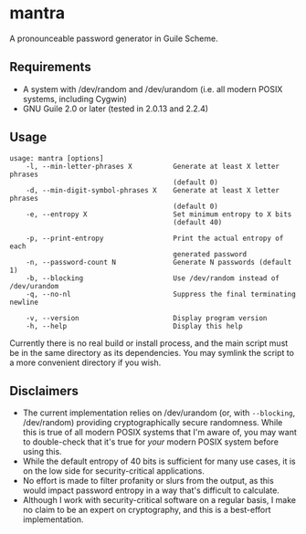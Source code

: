 # mantra

A pronounceable password generator in Guile Scheme.

## Requirements

* A system with /dev/random and /dev/urandom (i.e. all modern POSIX systems,
  including Cygwin)
* GNU Guile 2.0 or later (tested in 2.0.13 and 2.2.4)

## Usage

```
usage: mantra [options]
    -l, --min-letter-phrases X          Generate at least X letter phrases
                                        (default 0)
    -d, --min-digit-symbol-phrases X    Generate at least X letter phrases
                                        (default 0)
    -e, --entropy X                     Set minimum entropy to X bits
                                        (default 40)

    -p, --print-entropy                 Print the actual entropy of each
                                        generated password
    -n, --password-count N              Generate N passwords (default 1)
    -b, --blocking                      Use /dev/random instead of /dev/urandom
    -q, --no-nl                         Suppress the final terminating newline

    -v, --version                       Display program version
    -h, --help                          Display this help
```

Currently there is no real build or install process, and the main script must be
in the same directory as its dependencies. You may symlink the script to a more
convenient directory if you wish.

## Disclaimers

* The current implementation relies on /dev/urandom (or, with `--blocking`,
  /dev/random) providing cryptographically secure randomness. While this is true
  of all modern POSIX systems that I'm aware of, you may want to double-check
  that it's true for _your_ modern POSIX system before using this.
* While the default entropy of 40 bits is sufficient for many use cases, it is
  on the low side for security-critical applications.
* No effort is made to filter profanity or slurs from the output, as this would
  impact password entropy in a way that's difficult to calculate.
* Although I work with security-critical software on a regular basis, I make no
  claim to be an expert on cryptography, and this is a best-effort
  implementation.
